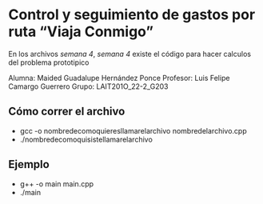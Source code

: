 # Control y seguimiento de gastos por ruta “Viaja Conmigo”

En los archivos *semana 4*, *semana 4*  existe el código para hacer calculos del problema prototipico

Alumna: Maided Guadalupe Hernández Ponce
Profesor: Luis Felipe Camargo Guerrero
Grupo: LAIT201O_22-2_G203

## Cómo correr el archivo

- gcc -o nombredecomoquieresllamarelarchivo nombredelarchivo.cpp
- ./nombredecomoquisistellamarelarchivo

 ## Ejemplo
- g++ -o main main.cpp
- ./main